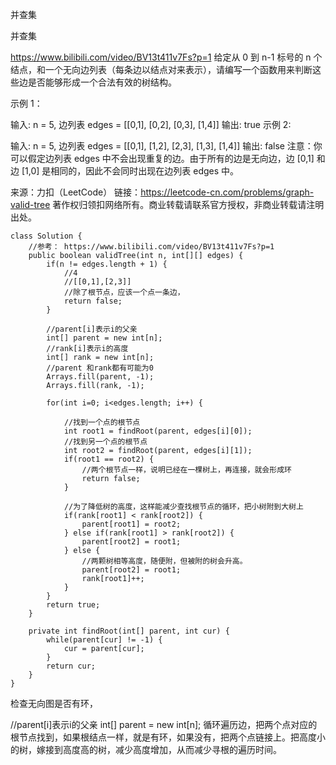 并查集

并查集

https://www.bilibili.com/video/BV13t411v7Fs?p=1
给定从 0 到 n-1 标号的 n 个结点，和一个无向边列表（每条边以结点对来表示），请编写一个函数用来判断这些边是否能够形成一个合法有效的树结构。

示例 1：

输入: n = 5, 边列表 edges = [[0,1], [0,2], [0,3], [1,4]]
输出: true
示例 2:

输入: n = 5, 边列表 edges = [[0,1], [1,2], [2,3], [1,3], [1,4]]
输出: false
注意：你可以假定边列表 edges 中不会出现重复的边。由于所有的边是无向边，边 [0,1] 和边 [1,0] 是相同的，因此不会同时出现在边列表 edges 中。

来源：力扣（LeetCode）
链接：https://leetcode-cn.com/problems/graph-valid-tree
著作权归领扣网络所有。商业转载请联系官方授权，非商业转载请注明出处。


```
class Solution {
    //参考： https://www.bilibili.com/video/BV13t411v7Fs?p=1
    public boolean validTree(int n, int[][] edges) {
        if(n != edges.length + 1) {
            //4
            //[[0,1],[2,3]]
            //除了根节点，应该一个点一条边，
            return false;
        }
        
        //parent[i]表示i的父亲
        int[] parent = new int[n];
        //rank[i]表示i的高度
        int[] rank = new int[n];
        //parent 和rank都有可能为0
        Arrays.fill(parent, -1);
        Arrays.fill(rank, -1);

        for(int i=0; i<edges.length; i++) {

            //找到一个点的根节点
            int root1 = findRoot(parent, edges[i][0]);
            //找到另一个点的根节点
            int root2 = findRoot(parent, edges[i][1]);
            if(root1 == root2) {
                //两个根节点一样，说明已经在一棵树上，再连接，就会形成环
                return false;
            }

            //为了降低树的高度，这样能减少查找根节点的循环，把小树附到大树上
            if(rank[root1] < rank[root2]) {
                parent[root1] = root2;
            } else if(rank[root1] > rank[root2]) {
                parent[root2] = root1;
            } else {
                //两颗树相等高度，随便附，但被附的树会升高。
                parent[root2] = root1;
                rank[root1]++;
            }
        }
        return true;
    }

    private int findRoot(int[] parent, int cur) {
        while(parent[cur] != -1) {
            cur = parent[cur];
        }
        return cur;
    }
}
```

检查无向图是否有环，

//parent[i]表示i的父亲
int[] parent = new int[n];
循环遍历边，把两个点对应的根节点找到，如果根结点一样，就是有环，如果没有，把两个点链接上。把高度小的树，嫁接到高度高的树，减少高度增加，从而减少寻根的遍历时间。